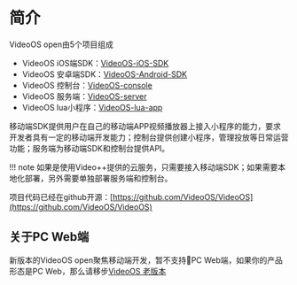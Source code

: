 # 简介
VideoOS open由5个项目组成

* VideoOS iOS端SDK：[VideoOS-iOS-SDK](http://docs.videojj.com/docs/videoos-ios-sdk) 
* VideoOS 安卓端SDK：[VideoOS-Android-SDK](http://docs.videojj.com/docs/videoos-android-sdk) 
* VideoOS 控制台：[VideoOS-console](http://docs.videojj.com/docs/videoos-console) 
* VideoOS 服务端：[VideoOS-server](http://docs.videojj.com/docs/videoos-server) 
* VideoOS lua小程序：[VideoOS-lua-app](http://docs.videojj.com/docs/videoos-lua-app)

移动端SDK提供用户在自己的移动端APP视频播放器上接入小程序的能力，要求开发者具有一定的移动端开发能力；控制台提供创建小程序，管理投放等日常运营功能；服务端为移动端SDK和控制台提供API。  

!!! note
    如果是使用Video++提供的云服务，只需要接入移动端SDK；如果需要本地化部署，另外需要单独部署服务端和控制台。

项目代码已经在github开源：[https://github.com/VideoOS/VideoOS](https://github.com/VideoOS/VideoOS)

## 关于PC Web端
新版本的VideoOS open聚焦移动端开发，暂不支持PC Web端，如果你的产品形态是PC Web，那么请移步[VideoOS 老版本](oldversion.md)
